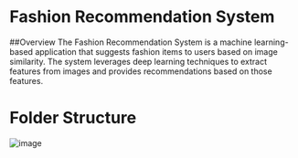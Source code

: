# Fashion Recommendation System

##Overview
The Fashion Recommendation System is a machine learning-based application that suggests fashion items to users based on image similarity. The system leverages deep learning techniques to extract features from images and provides recommendations based on those features.

# Folder Structure
![image](https://github.com/user-attachments/assets/7959dc93-1282-4075-9130-87971a28b38a)
